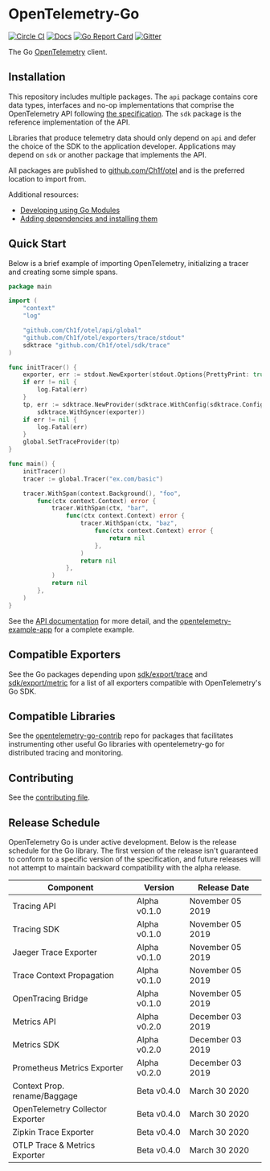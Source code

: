 # OpenTelemetry-Go

[![Circle CI](https://circleci.com/gh/open-telemetry/opentelemetry-go.svg?style=svg)](https://circleci.com/gh/open-telemetry/opentelemetry-go)
[![Docs](https://godoc.org/github.com/Ch1f/otel?status.svg)](https://pkg.go.dev/github.com/Ch1f/otel)
[![Go Report Card](https://goreportcard.com/badge/github.com/Ch1f/otel)](https://goreportcard.com/report/github.com/Ch1f/otel)
[![Gitter](https://badges.gitter.im/open-telemetry/opentelemetry-go.svg)](https://gitter.im/open-telemetry/opentelemetry-go?utm_source=badge&utm_medium=badge&utm_campaign=pr-badge)

The Go [OpenTelemetry](https://opentelemetry.io/) client.

## Installation

This repository includes multiple packages. The `api`
package contains core data types, interfaces and no-op implementations that comprise the OpenTelemetry API following
[the
specification](https://github.com/open-telemetry/opentelemetry-specification).
The `sdk` package is the reference implementation of the API.

Libraries that produce telemetry data should only depend on `api`
and defer the choice of the SDK to the application developer. Applications may
depend on `sdk` or another package that implements the API.

All packages are published to [github.com/Ch1f/otel](https://pkg.go.dev/github.com/Ch1f/otel) and is the preferred location to import from.

Additional resources:

- [Developing using Go Modules](https://blog.golang.org/using-go-modules)
- [Adding dependencies and installing them](https://golang.org/cmd/go/#hdr-Add_dependencies_to_current_module_and_install_them)

## Quick Start

Below is a brief example of importing OpenTelemetry, initializing a tracer and creating some simple spans.

```go
package main

import (
	"context"
	"log"

	"github.com/Ch1f/otel/api/global"
	"github.com/Ch1f/otel/exporters/trace/stdout"
	sdktrace "github.com/Ch1f/otel/sdk/trace"
)

func initTracer() {
	exporter, err := stdout.NewExporter(stdout.Options{PrettyPrint: true})
	if err != nil {
		log.Fatal(err)
	}
	tp, err := sdktrace.NewProvider(sdktrace.WithConfig(sdktrace.Config{DefaultSampler: sdktrace.AlwaysSample()}),
		sdktrace.WithSyncer(exporter))
	if err != nil {
		log.Fatal(err)
	}
	global.SetTraceProvider(tp)
}

func main() {
	initTracer()
	tracer := global.Tracer("ex.com/basic")

	tracer.WithSpan(context.Background(), "foo",
		func(ctx context.Context) error {
			tracer.WithSpan(ctx, "bar",
				func(ctx context.Context) error {
					tracer.WithSpan(ctx, "baz",
						func(ctx context.Context) error {
							return nil
						},
					)
					return nil
				},
			)
			return nil
		},
	)
}

```

See the [API
documentation](https://pkg.go.dev/github.com/Ch1f/otel) for more
detail, and the
[opentelemetry-example-app](./example/README.md)
for a complete example.

## Compatible Exporters

See the Go packages depending upon
[sdk/export/trace](https://pkg.go.dev/github.com/Ch1f/otel/sdk/export/trace?tab=importedby)
and [sdk/export/metric](https://pkg.go.dev/github.com/Ch1f/otel/sdk/export/metric?tab=importedby)
for a list of all exporters compatible with OpenTelemetry's Go SDK.

## Compatible Libraries

See the
[opentelemetry-go-contrib](https://github.com/open-telemetry/opentelemetry-go-contrib)
repo for packages that facilitates instrumenting other useful Go libraries
with opentelemetry-go for distributed tracing and monitoring.

## Contributing

See the [contributing file](CONTRIBUTING.md).

## Release Schedule

OpenTelemetry Go is under active development. Below is the release schedule
for the Go library. The first version of the release isn't guaranteed to conform
to a specific version of the specification, and future releases will not
attempt to maintain backward compatibility with the alpha release.

| Component                        | Version      | Release Date     |
| -------------------------------- | ------------ | ---------------- |
| Tracing API                      | Alpha v0.1.0 | November 05 2019 |
| Tracing SDK                      | Alpha v0.1.0 | November 05 2019 |
| Jaeger Trace Exporter            | Alpha v0.1.0 | November 05 2019 |
| Trace Context Propagation        | Alpha v0.1.0 | November 05 2019 |
| OpenTracing Bridge               | Alpha v0.1.0 | November 05 2019 |
| Metrics API                      | Alpha v0.2.0 | December 03 2019 |
| Metrics SDK                      | Alpha v0.2.0 | December 03 2019 |
| Prometheus Metrics Exporter      | Alpha v0.2.0 | December 03 2019 |
| Context Prop. rename/Baggage     | Beta  v0.4.0 | March 30 2020    |
| OpenTelemetry Collector Exporter | Beta  v0.4.0 | March 30 2020    |
| Zipkin Trace Exporter            | Beta  v0.4.0 | March 30 2020    |
| OTLP Trace & Metrics Exporter    | Beta  v0.4.0 | March 30 2020    |
